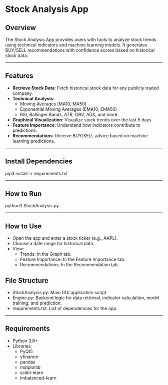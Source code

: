 # Stock Analysis App

## Overview
The Stock Analysis App provides users with tools to analyze stock trends using technical indicators and machine learning models. It generates BUY/SELL recommendations with confidence scores based on historical stock data.

---

## Features
- **Retrieve Stock Data**: Fetch historical stock data for any publicly traded company.
- **Technical Analysis**:
  - Moving Averages (MA10, MA50)
  - Exponential Moving Averages (EMA10, EMA50)
  - RSI, Bollinger Bands, ATR, OBV, ADX, and more.
- **Graphical Visualization**: Visualize stock trends over the last 5 days.
- **Feature Importance**: Understand how indicators contribute to predictions.
- **Recommendations**: Receive BUY/SELL advice based on machine learning predictions.

---

## Install Dependencies
pip3 install -r requirements.txt

---

## How to Run
python3 StockAnalysis.py

___

## How to Use
- Open the app and enter a stock ticker (e.g., AAPL).
- Choose a date range for historical data.
- View:
    - Trends: In the Graph tab.
	- Feature Importance: In the Feature Importance tab.
	- Recommendations: In the Recommendation tab.

## File Structure
- StockAnalysis.py: Main GUI application script.
- Engine.py: Backend logic for data retrieval, indicator calculation, model training, and prediction.
- requirements.txt: List of dependencies for the app.

---

## Requirements
- Python 3.8+
- Libraries:
	- PyQt5
	- yfinance
	- pandas
	- matplotlib
	- scikit-learn
	- imbalanced-learn